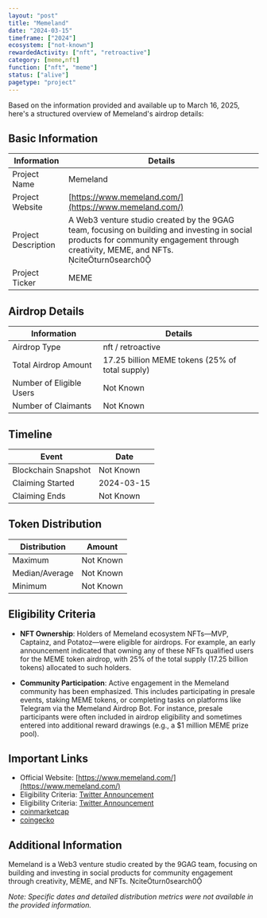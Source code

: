 ```yaml
---
layout: "post"
title: "Memeland"
date: "2024-03-15"
timeframe: ["2024"]
ecosystem: ["not-known"]
rewardedActivity: ["nft", "retroactive"]
category: [meme,nft]
function: ["nft", "meme"]
status: ["alive"]
pagetype: "project"
---
```


Based on the information provided and available up to March 16, 2025, here's a structured overview of Memeland's airdrop details:

## Basic Information

| Information         | Details                                                                                                                                                                                |
| ------------------- | -------------------------------------------------------------------------------------------------------------------------------------------------------------------------------------- |
| Project Name        | Memeland                                                                                                                                                                               |
| Project Website     | [https://www.memeland.com/](https://www.memeland.com/)                                                                                                                                 |
| Project Description | A Web3 venture studio created by the 9GAG team, focusing on building and investing in social products for community engagement through creativity, MEME, and NFTs. citeturn0search0 |
| Project Ticker      | MEME                                                                                                                                                                                   |

## Airdrop Details

| Information              | Details                                         |
| ------------------------ | ----------------------------------------------- |
| Airdrop Type             | nft / retroactive                               |
| Total Airdrop Amount     | 17.25 billion MEME tokens (25% of total supply) |
| Number of Eligible Users | Not Known                                       |
| Number of Claimants      | Not Known                                       |

## Timeline

| Event               | Date       |
| ------------------- | ---------- |
| Blockchain Snapshot | Not Known  |
| Claiming Started    | 2024-03-15 |
| Claiming Ends       | Not Known  |

## Token Distribution

| Distribution   | Amount    |
| -------------- | --------- |
| Maximum        | Not Known |
| Median/Average | Not Known |
| Minimum        | Not Known |

## Eligibility Criteria

- **NFT Ownership**: Holders of Memeland ecosystem NFTs—MVP, Captainz, and Potatoz—were eligible for airdrops. For example, an early announcement indicated that owning any of these NFTs qualified users for the MEME token airdrop, with 25% of the total supply (17.25 billion tokens) allocated to such holders.

- **Community Participation**: Active engagement in the Memeland community has been emphasized. This includes participating in presale events, staking MEME tokens, or completing tasks on platforms like Telegram via the Memeland Airdrop Bot. For instance, presale participants were often included in airdrop eligibility and sometimes entered into additional reward drawings (e.g., a $1 million MEME prize pool).

## Important Links

- Official Website: [https://www.memeland.com/](https://www.memeland.com/)
- Eligibility Criteria: [Twitter Announcement](https://x.com/Memeland/status/1678443321482682369)
- Eligibility Criteria: [Twitter Announcement](https://x.com/Memeland/status/1720340304031814011)
- [coinmarketcap](https://coinmarketcap.com/currencies/meme)
- [coingecko](https://www.coingecko.com/en/coins/meme)

## Additional Information

Memeland is a Web3 venture studio created by the 9GAG team, focusing on building and investing in social products for community engagement through creativity, MEME, and NFTs. citeturn0search0

_Note: Specific dates and detailed distribution metrics were not available in the provided information._